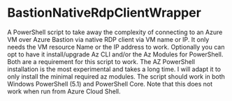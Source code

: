 # BastionNativeRdpClientWrapper
A PowerShell script to take away the complexity of connecting to an Azure VM over Azure Bastion via native RDP client via VM name or IP. It only needs the VM resource Name or the IP address to work. Optionally you can opt to have it install/upgrade Az CLI and/or the Az Modules for PowerShell. Both are a requirement for this script to work. The AZ PowerShell installation is the most experimental and takes a long time. I will adapt it to only install the minimal required az modules. The script should work in both Windows PowerShell (5.1) and PowerShell Core. Note that this does not work when run from Azure Cloud Shell.

